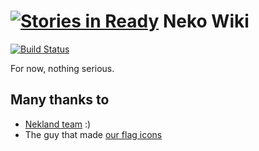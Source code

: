 [![Stories in Ready](https://badge.waffle.io/Nekland/Neko-Wiki.png?label=ready&title=Ready)](https://waffle.io/Nekland/Neko-Wiki)
Neko Wiki
============

[![Build Status](https://travis-ci.org/Nekland/Neko-Wiki.svg?branch=master)](https://travis-ci.org/Nekland/Neko-Wiki)

For now, nothing serious.


Many thanks to
--------------

* [Nekland team](http://team.nekland.fr) :)
* The guy that made [our flag icons](http://www.icondrawer.com/flag-icons.php)
